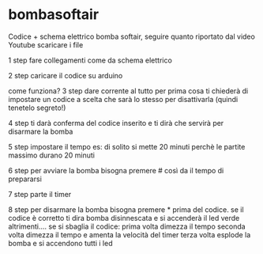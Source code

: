 # bombasoftair
Codice + schema elettrico bomba softair, seguire quanto riportato dal video Youtube
scaricare i file 

1 step 
fare collegamenti come da schema elettrico

2 step
caricare il codice su arduino

come funziona?
3 step
dare corrente al tutto
per prima cosa ti chiederà di impostare un codice a scelta che sarà lo stesso per disattivarla (quindi tenetelo segreto!)

4 step
ti darà conferma del codice inserito e ti dirà che servirà per disarmare la bomba

5 step
impostare il tempo es: di solito si mette 20 minuti perchè le partite massimo durano 20 minuti

6 step
per avviare la bomba bisogna premere # così da il tempo di prepararsi

7 step
parte il timer

8 step
per disarmare la bomba bisogna premere * prima del codice.
se il codice è corretto ti dira bomba disinnescata e si accenderà il led verde altrimenti....
se si sbaglia il codice:
prima volta dimezza il tempo
seconda volta dimezza il tempo e amenta la velocità del timer
terza volta esplode la bomba e si accendono tutti i led


